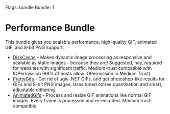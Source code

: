 Flags: bundle
Bundle: 1

# Performance Bundle

This bundle gives you scalable performance, high-quality GIF, animated GIF, and 8-bit PNG support. 

* [DiskCache](/plugins/diskcache) - Makes dynamic image processing as responsive and scalable as static images - because they are! Suggested, nay, *required* for websites with significant traffic. Medium-trust compatible with IOPermission (99% of hosts allow IOPermission in Medium Trust).
* [PrettyGifs](/plugins/prettygifs) - Get rid of ugly .NET GIFs, and get photoshop-like results for GIFs and 8-bit PNG images. Uses tuned octree quantization and smart, adjustable dithering.
* [AnimatedGifs](/plugins/animatedgifs) - Process and resize GIF animations like normal GIF images. Every frame is processed and re-encoded. Medium trust-compatible.
